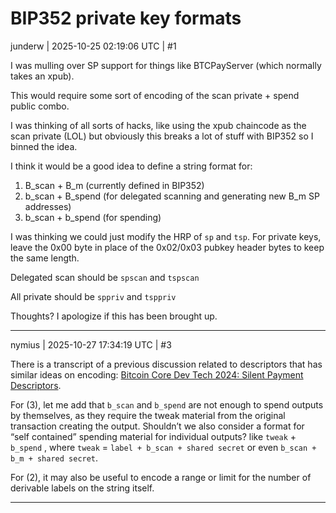 # BIP352 private key formats

junderw | 2025-10-25 02:19:06 UTC | #1

I was mulling over SP support for things like BTCPayServer (which normally takes an xpub).

This would require some sort of encoding of the scan private + spend public combo.

I was thinking of all sorts of hacks, like using the xpub chaincode as the scan private (LOL) but obviously this breaks a lot of stuff with BIP352 so I binned the idea.

I think it would be a good idea to define a string format for:

1. B_scan + B_m (currently defined in BIP352)
2. b_scan + B_spend (for delegated scanning and generating new B_m SP addresses)
3. b_scan + b_spend (for spending)

I was thinking we could just modify the HRP of `sp` and `tsp`. For private keys, leave the 0x00 byte in place of the 0x02/0x03 pubkey header bytes to keep the same length.

Delegated scan should be `spscan` and `tspscan`

All private should be `sppriv` and `tsppriv`

Thoughts? I apologize if this has been brought up.

-------------------------

nymius | 2025-10-27 17:34:19 UTC | #3

There is a transcript of a previous discussion related to descriptors that has similar ideas on encoding: [Bitcoin Core Dev Tech 2024: Silent Payment Descriptors](https://btctranscripts.com/bitcoin-core-dev-tech/2024-04/silent-payment-descriptors).

For (3), let me add that `b_scan` and `b_spend` are not enough to spend outputs by themselves, as they require the tweak material from the original transaction creating the output. Shouldn’t we also consider a format for “self contained” spending material for individual outputs? like `tweak` + `b_spend` , where `tweak` = `label + b_scan + shared secret` or even `b_scan + b_m + shared secret`.

For (2), it may also be useful to encode a range or limit for the number of derivable labels on the string itself.

-------------------------

